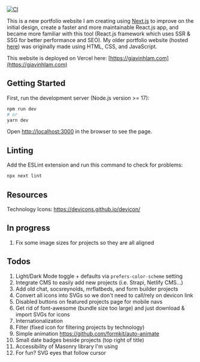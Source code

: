 [![CI](https://github.com/GV79/portfolio-new/actions/workflows/main.yml/badge.svg)](https://github.com/GV79/portfolio-new/actions/workflows/main.yml)

This is a new portfolio website I am creating using [Next.js](https://nextjs.org/) to improve on the initial design, create a faster and more maintainable React.js app, and became more familiar with this tool (React.js framework which uses SSR & SSG for better performance and SEO). My older portfolio website (hosted [here](https://eloquent-bhaskara-4b11e4.netlify.app/)) was originally made using HTML, CSS, and JavaScript.

This website is deployed on Vercel here: [https://giavinhlam.com](https://giavinhlam.com)

## Getting Started

First, run the development server (Node.js version >= 17):

```bash
npm run dev
# or
yarn dev
```

Open [http://localhost:3000](http://localhost:3000) in the browser to see the page.

## Linting

Add the ESLint extension and run this command to check for problems:

```bash
npx next lint
```

## Resources

Technology Icons: https://devicons.github.io/devicon/

## In progress

1. Fix some image sizes for projects so they are all aligned

## Todos

1. Light/Dark Mode toggle + defaults via `prefers-color-scheme` setting
2. Integrate CMS to easily add new projects (i.e. Strapi, Netlify CMS...)
3. Add old chat, socsreynolds, mrflatbeds, and form builder projects
4. Convert all icons into SVGs so we don't need to call/rely on devicon link
5. Disabled buttons on featured projects page for mobile navs
6. Get rid of font-awesome (bundle size too large) and just download & import SVGs for icons
7. Internationalization
8. Filter (fixed icon for filtering projects by technology)
9. Simple animation https://github.com/formkit/auto-animate
10. Small date badges beside projects (top right of title)
11. Accessibility of Masonry library I'm using
12. For fun? SVG eyes that follow cursor
